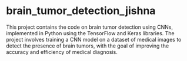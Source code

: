 # brain_tumor_detection_jishna
This project contains the code on brain tumor detection using CNNs, implemented in Python using the TensorFlow and Keras libraries. The project involves training a CNN model on a dataset of medical images to detect the presence of brain tumors, with the goal of improving the accuracy and efficiency of medical diagnosis.
